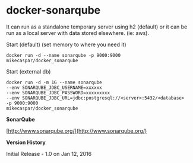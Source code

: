 # docker-sonarqube


It can run as a standalone temporary server using h2 (default) or it can be run as a local server with data stored elsewhere. (ie: aws).

Start (default) (set memory to where you need it)

```
docker run -d --name sonarqube -p 9000:9000 mikecaspar/docker_sonarqube
```


Start (external db)

```
docker run -d -m 1G --name sonarqube 
--env SONARQUBE_JDBC_USERNAME=xxxxxx 
--env SONARQUBE_JDBC_PASSWORD=xxxxxxxxx 
--env SONARQUBE_JDBC_URL=jdbc:postgresql://<server>:5432/<database> 
-p 9000:9000 
mikecaspar/docker_sonarqube
```

**SonarQube**

[http://www.sonarqube.org/](http://www.sonarqube.org/)
 

**Version History**

Initial Release - 1.0 on Jan 12, 2016

